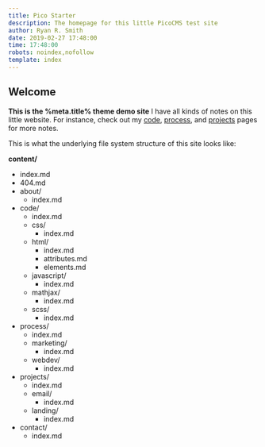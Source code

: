 ```yaml
---
title: Pico Starter
description: The homepage for this little PicoCMS test site
author: Ryan R. Smith
date: 2019-02-27 17:48:00
time: 17:48:00
robots: noindex,nofollow
template: index
---
```


## Welcome
**This is the %meta.title% theme demo site**
I have all kinds of notes on this little website. For instance, check out my [code](/code "Code notes (and snippets)"), [process](/process "Process notes"), and [projects](/projects "Projects notes") pages for more notes.

This is what the underlying file system structure of this site looks like:

**content/**
-   index.md
-   404.md
-   about/
    -   index.md
-   code/
    -   index.md
    -   css/
        -   index.md
    -   html/
        -   index.md
        -   attributes.md
        -   elements.md
    -   javascript/
        -   index.md
    -   mathjax/
        -   index.md
    -   scss/
        -   index.md
-   process/
    -   index.md
    -   marketing/
        -   index.md
    -   webdev/
        -   index.md
-   projects/
    -   index.md
    -   email/
        -   index.md
    -   landing/
        -   index.md
-   contact/
    -   index.md

